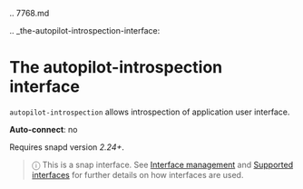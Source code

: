 .. 7768.md

.. _the-autopilot-introspection-interface:

# The autopilot-introspection interface

`autopilot-introspection` allows introspection of application user interface.

**Auto-connect**: no

Requires snapd version _2.24+_.

> ⓘ  This is a snap interface. See [Interface management](interface-management.md) and [Supported interfaces](supported-interfaces.md) for further details on how interfaces are used.